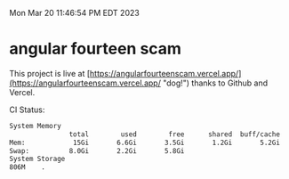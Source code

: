 Mon Mar 20 11:46:54 PM EDT 2023

# angular fourteen scam


This project is live at [https://angularfourteenscam.vercel.app/](https://angularfourteenscam.vercel.app/ "dog!") thanks to Github and Vercel.

CI Status: 

```bash
System Memory
               total        used        free      shared  buff/cache   available
Mem:            15Gi       6.6Gi       3.5Gi       1.2Gi       5.2Gi       7.2Gi
Swap:          8.0Gi       2.2Gi       5.8Gi
System Storage
806M	.
